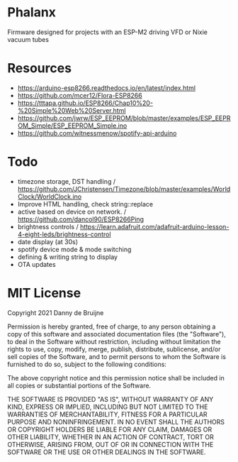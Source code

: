 # Phalanx
Firmware designed for projects with an ESP-M2 driving VFD or Nixie vacuum tubes

# Resources
- https://arduino-esp8266.readthedocs.io/en/latest/index.html
- https://github.com/mcer12/Flora-ESP8266
- https://tttapa.github.io/ESP8266/Chap10%20-%20Simple%20Web%20Server.html
- https://github.com/jwrw/ESP_EEPROM/blob/master/examples/ESP_EEPROM_Simple/ESP_EEPROM_Simple.ino
- https://github.com/witnessmenow/spotify-api-arduino

# Todo
- timezone storage, DST handling / https://github.com/JChristensen/Timezone/blob/master/examples/WorldClock/WorldClock.ino
- Improve HTML handling, check string::replace
- active based on device on network. / https://github.com/dancol90/ESP8266Ping
- brightness controls / https://learn.adafruit.com/adafruit-arduino-lesson-4-eight-leds/brightness-control
- date display (at 30s)
- spotify device mode & mode switching
- defining & writing string to display
- OTA updates

# MIT License
Copyright 2021 Danny de Bruijne

Permission is hereby granted, free of charge, to any person obtaining a copy of this software and associated documentation files (the "Software"), to deal in the Software without restriction, including without limitation the rights to use, copy, modify, merge, publish, distribute, sublicense, and/or sell copies of the Software, and to permit persons to whom the Software is furnished to do so, subject to the following conditions:

The above copyright notice and this permission notice shall be included in all copies or substantial portions of the Software.

THE SOFTWARE IS PROVIDED "AS IS", WITHOUT WARRANTY OF ANY KIND, EXPRESS OR IMPLIED, INCLUDING BUT NOT LIMITED TO THE WARRANTIES OF MERCHANTABILITY, FITNESS FOR A PARTICULAR PURPOSE AND NONINFRINGEMENT. IN NO EVENT SHALL THE AUTHORS OR COPYRIGHT HOLDERS BE LIABLE FOR ANY CLAIM, DAMAGES OR OTHER LIABILITY, WHETHER IN AN ACTION OF CONTRACT, TORT OR OTHERWISE, ARISING FROM, OUT OF OR IN CONNECTION WITH THE SOFTWARE OR THE USE OR OTHER DEALINGS IN THE SOFTWARE.